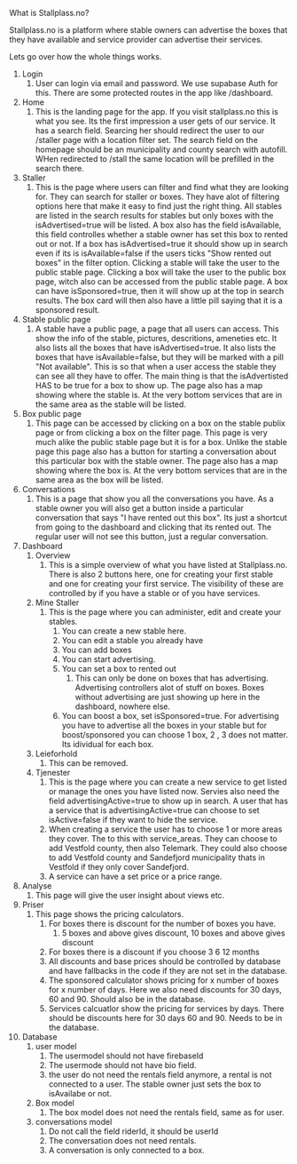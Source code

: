 What is Stallplass.no?

Stallplass.no is a platform where stable owners can advertise the boxes that they have available and service provider can advertise their services.

Lets go over how the whole things works.

1. Login
   1. User can login via email and password. We use supabase Auth for this. There are some protected routes in the app like /dashboard.
2. Home
   1. This is the landing page for the app. If you visit stallplass.no this is what you see. Its the first impression a user gets of our service. It has a search field. Searcing her should redirect the user to our /staller page with a location filter set. The search field on the homepage should be an municipality and county search with autofill. WHen redirected to /stall the same location will be prefilled in the search there.
3. Staller
   1. This is the page where users can filter and find what they are looking for. They can search for staller or boxes. They have alot of filtering options here that make it easy to find just the right thing. All stables are listed in the search results for stables but only boxes with the isAdvertised=true will be listed. A box also has the field isAvailable, this field controlles whether a stable owner has set this box to rented out or not. If a box has isAdvertised=true it should show up in search even if its is isAvailable=false if the users ticks "Show rented out boxes" in the filter option.
   Clicking a stable will take the user to the public stable page. 
   Clicking a box will take the user to the public box page, witch also can be accessed from the public stable page. A box can have isSponsored=true, then it will show up at the top in search results. The box card will then also have a little pill saying that it is a sponsored result.
4. Stable public page
   1. A stable have a public page, a page that all users can access. This show the info of the stable, pictures, descritions, ameneties etc. It also lists all the boxes that have isAdvertised=true. It also lists the boxes that have isAvailable=false, but they will be marked with a pill "Not available". This is so that when a user access the stable they can see all they have to offer. The main thing is that the isAdvertisted HAS to be true for a box to show up.
   The page also has a map showing where the stable is.
   At the very bottom services that are in the same area as the stable will be listed.
5. Box public page
   1. This page can be accessed by clicking on a box on the stable publix page or from clicking a box on the filter page. This page is very much alike the public stable page but it is for a box. Unlike the stable page this page also has a button for starting a conversation about this particular box with the stable owner.
   The page also has a map showing where the box is.
   At the very bottom services that are in the same area as the box will be listed.
6. Conversations
   1. This is a page that show you all the conversations you have. As a stable owner you will also get a button inside a particular conversation that says "I have rented out this box". Its just a shortcut from going to the dashboard and clicking that its rented out. The regular user will not see this button, just a regular conversation.
7. Dashboard
   1. Overview
      1. This is a simple overview of what you have listed at Stallplass.no. There is also 2 buttons here, one for creating your first stable and one for creating your first service.
      The visibility of these are controlled by if you have a stable or of you have services.
   2. Mine Staller
      1. This is the page where you can administer, edit and create your stables.
         1. You can create a new stable here.
         2. You can edit a stable you already have
         3. You can add boxes
         4. You can start advertising.
         5. You can set a box to rented out
            1. This can only be done on boxes that has advertising. Advertising controllers alot of stuff on boxes. Boxes without advertising are just showing up here in the dashboard, nowhere else.
         6. You can boost a box, set isSponsored=true. For advertising you have to advertise all the boxes in your stable but for boost/sponsored you can choose 1 box, 2 , 3 does not matter. Its idividual for each box.
   3. Leieforhold
      1. This can be removed.
   4. Tjenester
      1. This is the page where you can create a new service to get listed or manage the ones you have listed now. Servies also need the field advertisingActive=true to show up in search. A user that has a service that is advertisingActive=true can choose to set isActive=false if they want to hide the service.
      2. When creating a service the user has to choose 1 or more areas they cover. The to this with service_areas. They can choose to add Vestfold county, then also Telemark.
      They could also choose to add Vestfold county and Sandefjord municipality thats in Vestfold if they only cover Sandefjord.
      3. A service can have a set price or a price range.
8. Analyse
   1. This page will give the user insight about views etc.
9. Priser
   1.  This page shows the pricing calculators.
       1.  For boxes there is discount for the number of boxes you have.
           1.  5 boxes and above gives discount, 10 boxes and above gives discount
       2.  For boxes there is a discount if you choose 3 6 12 months
       3.  All discounts and base prices should be controlled by database and have fallbacks in the code if they are not set in the database.
       4.  The sponsored calculator shows pricing for x number of boxes for x number of days.
       Here we also need discounts for 30 days, 60 and 90. Should also be in the database.
       5. Services calcuatlor show the pricing for services by days. There should be discounts here for 30 days 60 and 90. Needs to be in the database.
10. Database
    1.  user model
        1.  The usermodel should not have firebaseId
        2.  The usermode should not have bio field.
        3.  the user do not need the rentals field anymore, a rental is not connected to a user. The stable owner just sets the box to isAvailabe or not.
    2.  Box model
        1.  The box model does not need the rentals field, same as for user.
    3.  conversations model
        1.  Do not call the field riderId, it should be userId
        2.  The conversation does not need rentals. 
        3.  A conversation is only connected to a box.